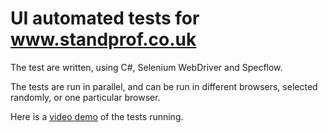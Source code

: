 # UI automated tests for www.standprof.co.uk

The test are written, using C#, Selenium WebDriver and Specflow.

The tests are run in parallel, and can be run in different browsers, selected randomly, or one particular browser.

Here is a [video demo](https://www.youtube.com/watch?v=s8uWEKDxM0M) of the tests running.
